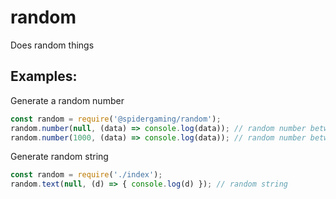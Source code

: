 # random
Does random things

## Examples:
Generate a random number
```js
const random = require('@spidergaming/random');
random.number(null, (data) => console.log(data)); // random number between 1 and 100
random.number(1000, (data) => console.log(data)); // random number between 1 and 1000
```

Generate random string
```js
const random = require('./index');
random.text(null, (d) => { console.log(d) }); // random string
```